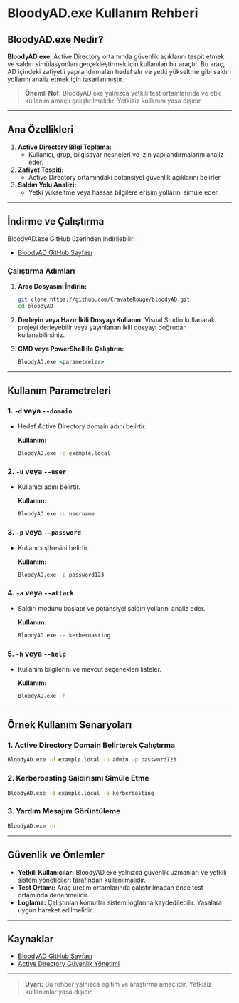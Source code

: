 # BloodyAD.exe Kullanım Rehberi

## BloodyAD.exe Nedir?

**BloodyAD.exe**, Active Directory ortamında güvenlik açıklarını tespit etmek ve saldırı simülasyonları gerçekleştirmek için kullanılan bir araçtır. Bu araç, AD içindeki zafiyetli yapılandırmaları hedef alır ve yetki yükseltme gibi saldırı yollarını analiz etmek için tasarlanmıştır.

> **Önemli Not:** BloodyAD.exe yalnızca yetkili test ortamlarında ve etik kullanım amaçlı çalıştırılmalıdır. Yetkisiz kullanım yasa dışıdır.

---

## Ana Özellikleri

1. **Active Directory Bilgi Toplama:**
   - Kullanıcı, grup, bilgisayar nesneleri ve izin yapılandırmalarını analiz eder.
2. **Zafiyet Tespiti:**
   - Active Directory ortamındaki potansiyel güvenlik açıklarını belirler.
3. **Saldırı Yolu Analizi:**
   - Yetki yükseltme veya hassas bilgilere erişim yollarını simüle eder.

---

## İndirme ve Çalıştırma

BloodyAD.exe GitHub üzerinden indirilebilir:

- [BloodyAD GitHub Sayfası](https://github.com/CravateRouge/bloodyAD)

### Çalıştırma Adımları

1. **Araç Dosyasını İndirin:**
   ```bash
   git clone https://github.com/CravateRouge/bloodyAD.git
   cd bloodyAD
   ```

2. **Derleyin veya Hazır İkili Dosyayı Kullanın:**
   Visual Studio kullanarak projeyi derleyebilir veya yayınlanan ikili dosyayı doğrudan kullanabilirsiniz.

3. **CMD veya PowerShell ile Çalıştırın:**
   ```cmd
   BloodyAD.exe <parametreler>
   ```

---

## Kullanım Parametreleri

### 1. **`-d` veya `--domain`**
- Hedef Active Directory domain adını belirtir.

  **Kullanım:**
  ```cmd
  BloodyAD.exe -d example.local
  ```

### 2. **`-u` veya `--user`**
- Kullanıcı adını belirtir.

  **Kullanım:**
  ```cmd
  BloodyAD.exe -u username
  ```

### 3. **`-p` veya `--password`**
- Kullanıcı şifresini belirtir.

  **Kullanım:**
  ```cmd
  BloodyAD.exe -p password123
  ```

### 4. **`-a` veya `--attack`**
- Saldırı modunu başlatır ve potansiyel saldırı yollarını analiz eder.

  **Kullanım:**
  ```cmd
  BloodyAD.exe -a kerberoasting
  ```

### 5. **`-h` veya `--help`**
- Kullanım bilgilerini ve mevcut seçenekleri listeler.

  **Kullanım:**
  ```cmd
  BloodyAD.exe -h
  ```

---

## Örnek Kullanım Senaryoları

### 1. Active Directory Domain Belirterek Çalıştırma
```cmd
BloodyAD.exe -d example.local -u admin -p password123
```

### 2. Kerberoasting Saldırısını Simüle Etme
```cmd
BloodyAD.exe -d example.local -a kerberoasting
```

### 3. Yardım Mesajını Görüntüleme
```cmd
BloodyAD.exe -h
```

---

## Güvenlik ve Önlemler

- **Yetkili Kullanıcılar:** BloodyAD.exe yalnızca güvenlik uzmanları ve yetkili sistem yöneticileri tarafından kullanılmalıdır.
- **Test Ortamı:** Araç üretim ortamlarında çalıştırılmadan önce test ortamında denenmelidir.
- **Loglama:** Çalıştırılan komutlar sistem loglarına kaydedilebilir. Yasalara uygun hareket edilmelidir.

---

## Kaynaklar

- [BloodyAD GitHub Sayfası](https://github.com/CravateRouge/bloodyAD)
- [Active Directory Güvenlik Yönetimi](https://learn.microsoft.com/en-us/windows-server/identity/)

---

> **Uyarı:** Bu rehber yalnızca eğitim ve araştırma amaçlıdır. Yetkisiz kullanımlar yasa dışıdır.
